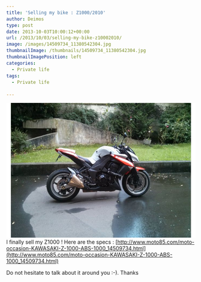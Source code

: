```yaml
---
title: 'Selling my bike : Z1000/2010'
author: Deimos
type: post
date: 2013-10-03T10:00:12+00:00
url: /2013/10/03/selling-my-bike-z10002010/
image: /images/14509734_11380542304.jpg
thumbnailImage: /thumbnails/14509734_11380542304.jpg
thumbnailImagePosition: left
categories:
  - Private life
tags:
  - Private life

---
```

![14509734_11380542304](/images/14509734_11380542304.jpg)
I finally sell my Z1000 ! Here are the specs : [http://www.moto85.com/moto-occasion-KAWASAKI-Z-1000-ABS-1000_14509734.html](http://www.moto85.com/moto-occasion-KAWASAKI-Z-1000-ABS-1000_14509734.html)

Do not hesitate to talk about it around you :-). Thanks